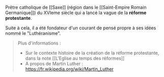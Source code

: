 Prêtre catholique de [[Saxe]] (région dans le [[Saint-Empire Romain Germanique]]) du XVIeme siècle qui a lancé la vague de la **réforme protestante**.

Suite à cela, il a été fondateur d'un courant de pensé propre à ses idées nommé le "Luthéranisme".
>Plus d'informations :
>- Sur le contexte histoire de la création de la réforme protestante, dans la note [[L'Eglise au temps des réformes]]
>- A propos de Martin Luther : https://fr.wikipedia.org/wiki/Martin_Luther